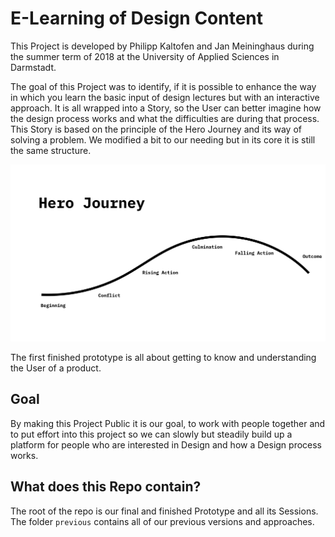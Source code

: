 # E-Learning of Design Content
This Project is developed by Philipp Kaltofen and Jan Meininghaus during the summer term of 2018 at the University of Applied Sciences in Darmstadt. 

The goal of this Project was to identify, if it is possible to enhance the way in which you learn the basic input of design lectures but with an interactive approach. It is all wrapped into a Story, so the User can better imagine how the design process works and what the difficulties are during that process. This Story is based on the principle of the Hero Journey and its way of solving a problem. We modified a bit to our needing but in its core it is still the same structure.

![image](./herojourney.png)

The first finished prototype is all about getting to know and understanding the User of a product. 

## Goal
By making this Project Public it is our goal, to work with people together and to put effort into this project so we can slowly but steadily build up a platform for people who are interested in Design and how a Design process works. 

## What does this Repo contain?
The root of the repo is our final and finished Prototype and all its Sessions. 
The folder `previous` contains all of our previous versions and approaches. 
